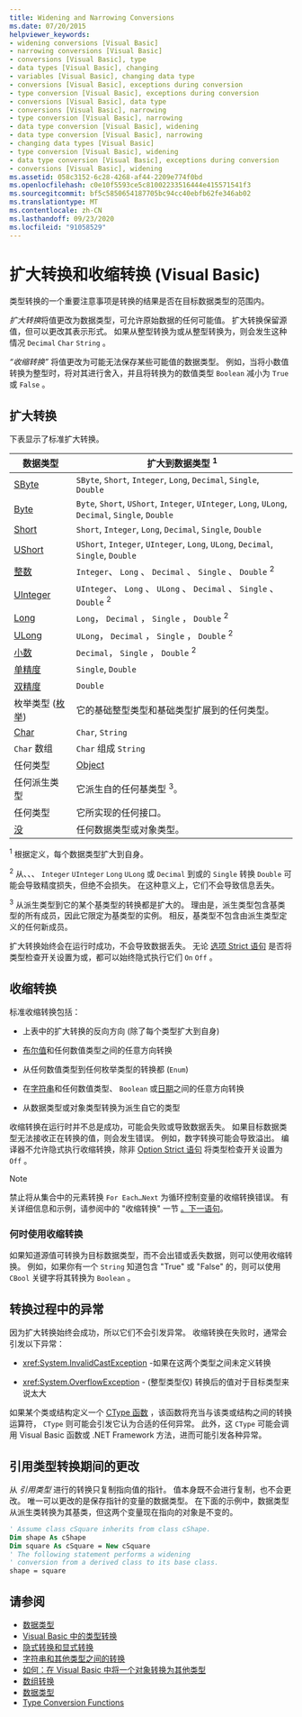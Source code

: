 ```yaml
---
title: Widening and Narrowing Conversions
ms.date: 07/20/2015
helpviewer_keywords:
- widening conversions [Visual Basic]
- narrowing conversions [Visual Basic]
- conversions [Visual Basic], type
- data types [Visual Basic], changing
- variables [Visual Basic], changing data type
- conversions [Visual Basic], exceptions during conversion
- type conversion [Visual Basic], exceptions during conversion
- conversions [Visual Basic], data type
- conversions [Visual Basic], narrowing
- type conversion [Visual Basic], narrowing
- data type conversion [Visual Basic], widening
- data type conversion [Visual Basic], narrowing
- changing data types [Visual Basic]
- type conversion [Visual Basic], widening
- data type conversion [Visual Basic], exceptions during conversion
- conversions [Visual Basic], widening
ms.assetid: 058c3152-6c28-4268-af44-2209e774f0bd
ms.openlocfilehash: c0e10f5593ce5c81002233516444e415571541f3
ms.sourcegitcommit: bf5c5850654187705bc94cc40ebfb62fe346ab02
ms.translationtype: MT
ms.contentlocale: zh-CN
ms.lasthandoff: 09/23/2020
ms.locfileid: "91058529"
---
```

# <a name="widening-and-narrowing-conversions-visual-basic"></a>扩大转换和收缩转换 (Visual Basic)

类型转换的一个重要注意事项是转换的结果是否在目标数据类型的范围内。  
  
 *扩大转换*将值更改为数据类型，可允许原始数据的任何可能值。  扩大转换保留源值，但可以更改其表示形式。 如果从整型转换为或从整型转换为，则会发生这种情况 `Decimal` `Char` `String` 。  
  
 *“收缩转换”* 将值更改为可能无法保存某些可能值的数据类型。 例如，当将小数值转换为整型时，将对其进行舍入，并且将转换为的数值类型 `Boolean` 减小为 `True` 或 `False` 。  
  
## <a name="widening-conversions"></a>扩大转换  

 下表显示了标准扩大转换。  
  
|数据类型|扩大到数据类型 <sup>1</sup>|  
|---|---|  
|[SByte](../../../language-reference/data-types/sbyte-data-type.md)|`SByte`, `Short`, `Integer`, `Long`, `Decimal`, `Single`, `Double`|  
|[Byte](../../../language-reference/data-types/byte-data-type.md)|`Byte`, `Short`, `UShort`, `Integer`, `UInteger`, `Long`, `ULong`, `Decimal`, `Single`, `Double`|  
|[Short](../../../language-reference/data-types/short-data-type.md)|`Short`, `Integer`, `Long`, `Decimal`, `Single`, `Double`|  
|[UShort](../../../language-reference/data-types/ushort-data-type.md)|`UShort`, `Integer`, `UInteger`, `Long`, `ULong`, `Decimal`, `Single`, `Double`|  
|[整数](../../../language-reference/data-types/integer-data-type.md)|`Integer`、 `Long` 、 `Decimal` 、 `Single` 、 `Double` <sup>2</sup>|  
|[UInteger](../../../language-reference/data-types/uinteger-data-type.md)|`UInteger`、 `Long` 、 `ULong` 、 `Decimal` 、 `Single` 、 `Double` <sup>2</sup>|  
|[Long](../../../language-reference/data-types/long-data-type.md)|`Long`， `Decimal` ， `Single` ， `Double` <sup>2</sup>|  
|[ULong](../../../language-reference/data-types/ulong-data-type.md)|`ULong`， `Decimal` ， `Single` ， `Double` <sup>2</sup>|  
|[小数](../../../language-reference/data-types/decimal-data-type.md)|`Decimal`， `Single` ， `Double` <sup>2</sup>|  
|[单精度](../../../language-reference/data-types/single-data-type.md)|`Single`, `Double`|  
|[双精度](../../../language-reference/data-types/double-data-type.md)|`Double`|  
|枚举类型 ([枚举](../../../language-reference/statements/enum-statement.md)) |它的基础整型类型和基础类型扩展到的任何类型。|  
|[Char](../../../language-reference/data-types/char-data-type.md)|`Char`, `String`|  
|`Char` 数组|`Char` 组成 `String`|  
|任何类型|[Object](../../../language-reference/data-types/object-data-type.md)|  
|任何派生类型|它派生自的任何基类型 <sup>3</sup>。|  
|任何类型|它所实现的任何接口。|  
|[没](../../../language-reference/nothing.md)|任何数据类型或对象类型。|  
  
 <sup>1</sup> 根据定义，每个数据类型扩大到自身。  
  
 <sup>2</sup> 从、、、 `Integer` `UInteger` `Long` `ULong` 或 `Decimal` 到或的 `Single` 转换 `Double` 可能会导致精度损失，但绝不会损失。 在这种意义上，它们不会导致信息丢失。  
  
 <sup>3</sup> 从派生类型到它的某个基类型的转换都是扩大的。 理由是，派生类型包含基类型的所有成员，因此它限定为基类型的实例。 相反，基类型不包含由派生类型定义的任何新成员。  
  
 扩大转换始终会在运行时成功，不会导致数据丢失。 无论 [选项 Strict 语句](../../../language-reference/statements/option-strict-statement.md) 是否将类型检查开关设置为或，都可以始终隐式执行它们 `On` `Off` 。  
  
## <a name="narrowing-conversions"></a>收缩转换  

 标准收缩转换包括：  
  
- 上表中的扩大转换的反向方向 (除了每个类型扩大到自身)   
  
- [布尔值](../../../language-reference/data-types/boolean-data-type.md)和任何数值类型之间的任意方向转换  
  
- 从任何数值类型到任何枚举类型的转换都 (`Enum`)   
  
- 在[字符串](../../../language-reference/data-types/string-data-type.md)和任何数值类型、 `Boolean` 或[日期](../../../language-reference/data-types/date-data-type.md)之间的任意方向转换  
  
- 从数据类型或对象类型转换为派生自它的类型  
  
 收缩转换在运行时并不总是成功，可能会失败或导致数据丢失。 如果目标数据类型无法接收正在转换的值，则会发生错误。 例如，数字转换可能会导致溢出。 编译器不允许隐式执行收缩转换，除非 [Option Strict 语句](../../../language-reference/statements/option-strict-statement.md) 将类型检查开关设置为 `Off` 。  
  
> [!NOTE]
> 禁止将从集合中的元素转换 `For Each…Next` 为循环控制变量的收缩转换错误。 有关详细信息和示例，请参阅中的 "收缩转换" 一节 [。下一语句](../../../language-reference/statements/for-each-next-statement.md)。  
  
### <a name="when-to-use-narrowing-conversions"></a>何时使用收缩转换  

 如果知道源值可转换为目标数据类型，而不会出错或丢失数据，则可以使用收缩转换。 例如，如果你有一个 `String` 知道包含 "True" 或 "False" 的，则可以使用 `CBool` 关键字将其转换为 `Boolean` 。  
  
## <a name="exceptions-during-conversion"></a>转换过程中的异常  

 因为扩大转换始终会成功，所以它们不会引发异常。 收缩转换在失败时，通常会引发以下异常：  
  
- <xref:System.InvalidCastException> -如果在这两个类型之间未定义转换  
  
- <xref:System.OverflowException> - (整型类型仅) 转换后的值对于目标类型来说太大  
  
 如果某个类或结构定义一个 [CType 函数](../../../language-reference/functions/ctype-function.md) ，该函数将充当与该类或结构之间的转换运算符， `CType` 则可能会引发它认为合适的任何异常。 此外，这 `CType` 可能会调用 Visual Basic 函数或 .NET Framework 方法，进而可能引发各种异常。  
  
## <a name="changes-during-reference-type-conversions"></a>引用类型转换期间的更改  

 从 *引用类型* 进行的转换只复制指向值的指针。 值本身既不会进行复制，也不会更改。 唯一可以更改的是保存指针的变量的数据类型。 在下面的示例中，数据类型从派生类转换为其基类，但这两个变量现在指向的对象是不变的。  
  
```vb  
' Assume class cSquare inherits from class cShape.  
Dim shape As cShape  
Dim square As cSquare = New cSquare  
' The following statement performs a widening  
' conversion from a derived class to its base class.  
shape = square  
```  
  
## <a name="see-also"></a>请参阅

- [数据类型](index.md)
- [Visual Basic 中的类型转换](type-conversions.md)
- [隐式转换和显式转换](implicit-and-explicit-conversions.md)
- [字符串和其他类型之间的转换](conversions-between-strings-and-other-types.md)
- [如何：在 Visual Basic 中将一个对象转换为其他类型](how-to-convert-an-object-to-another-type.md)
- [数组转换](array-conversions.md)
- [数据类型](../../../language-reference/data-types/index.md)
- [Type Conversion Functions](../../../language-reference/functions/type-conversion-functions.md)
